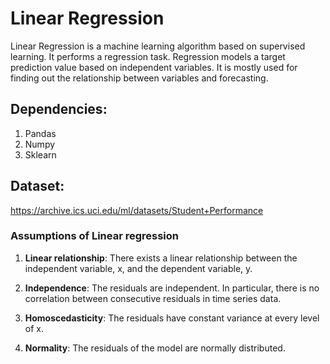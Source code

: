 # Linear Regression

Linear Regression is a machine learning algorithm based on supervised learning. It performs a regression task. Regression models a target prediction value based on independent variables. It is mostly used for finding out the relationship between variables and forecasting.

## Dependencies:
1. Pandas
2. Numpy
3. Sklearn

## Dataset: 
https://archive.ics.uci.edu/ml/datasets/Student+Performance

### Assumptions of Linear regression
1. **Linear relationship**: There exists a linear relationship between the independent variable, x, and the dependent variable, y.

2. **Independence**: The residuals are independent. In particular, there is no correlation between consecutive residuals in time series data.

3. **Homoscedasticity**: The residuals have constant variance at every level of x.

4. **Normality**: The residuals of the model are normally distributed.